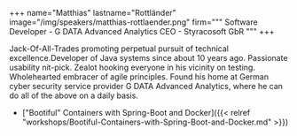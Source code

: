 +++
name="Matthias"
lastname="Rottländer"
image="/img/speakers/matthias-rottlaender.png"
firm="""
Software Developer - G DATA Advanced Analytics
CEO - Styracosoft GbR
"""
+++

Jack-Of-All-Trades promoting perpetual pursuit of technical excellence.Developer of Java systems since about 10 years ago.
Passionate usability nit-pick.
Zealot hooking everyone in his vicinity on testing.
Wholehearted embracer of agile principles.
Found his home at German cyber security service provider G DATA Advanced Analytics, where he can do all of the above on a daily basis.


* ["Bootiful" Containers with Spring-Boot and Docker]({{< relref "workshops/Bootiful-Containers-with-Spring-Boot-and-Docker.md" >}})
